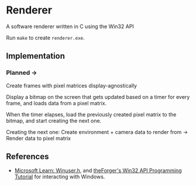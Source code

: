 # Renderer

A software renderer written in C using the Win32 API

Run `make` to create `renderer.exe`.

## Implementation

### Planned ->

Create frames with pixel matrices display-agnostically

Display a bitmap on the screen that gets updated based on a timer for every frame, and loads data from a pixel matrix.

When the timer elapses, load the previously created pixel matrix to the bitmap, and start creating the next one.

Creating the next one:
    Create environment + camera data to render from -> Render data to pixel matrix

## References

+ [Microsoft Learn: Winuser.h](https://learn.microsoft.com/en-us/windows/win32/api/winuser/), and [theForger's Win32 API Programming Tutorial](http://www.winprog.org/tutorial/simple_window.html)  for interacting with Windows.